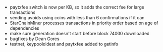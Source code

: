 * paytxfee switch is now per KB, so it adds the correct fee for large transactions
* sending avoids using coins with less than 6 confirmations if it can
* StarChainMiner processes transactions in priority order based on age of dependencies
* make sure generation doesn't start before block 74000 downloaded
* bugfixes by Dean Gores
* testnet, keypoololdest and paytxfee added to getinfo
